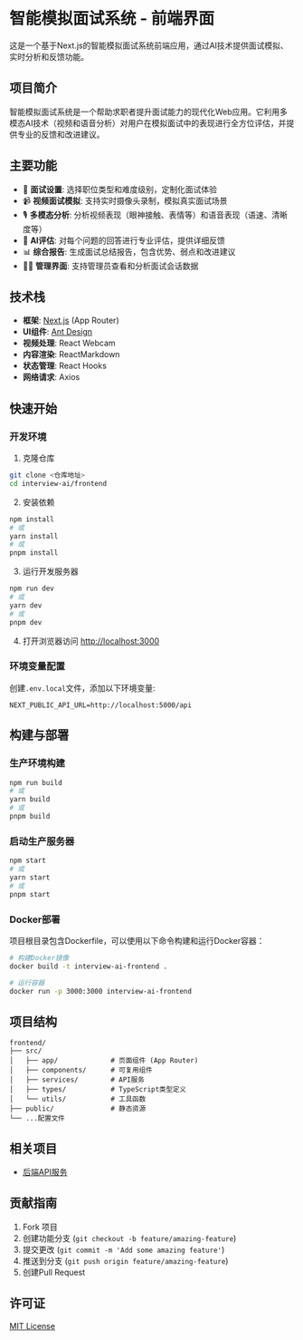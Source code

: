# 智能模拟面试系统 - 前端界面

这是一个基于Next.js的智能模拟面试系统前端应用，通过AI技术提供面试模拟、实时分析和反馈功能。

## 项目简介

智能模拟面试系统是一个帮助求职者提升面试能力的现代化Web应用。它利用多模态AI技术（视频和语音分析）对用户在模拟面试中的表现进行全方位评估，并提供专业的反馈和改进建议。

## 主要功能

- 📝 **面试设置**: 选择职位类型和难度级别，定制化面试体验
- 📹 **视频面试模拟**: 支持实时摄像头录制，模拟真实面试场景
- 🎙 **多模态分析**: 分析视频表现（眼神接触、表情等）和语音表现（语速、清晰度等）
- 🤖 **AI评估**: 对每个问题的回答进行专业评估，提供详细反馈
- 📊 **综合报告**: 生成面试总结报告，包含优势、弱点和改进建议
- 👨‍💼 **管理界面**: 支持管理员查看和分析面试会话数据

## 技术栈

- **框架**: [Next.js](https://nextjs.org/) (App Router)
- **UI组件**: [Ant Design](https://ant.design/)
- **视频处理**: React Webcam
- **内容渲染**: ReactMarkdown
- **状态管理**: React Hooks
- **网络请求**: Axios

## 快速开始

### 开发环境

1. 克隆仓库
```bash
git clone <仓库地址>
cd interview-ai/frontend
```

2. 安装依赖
```bash
npm install
# 或
yarn install
# 或
pnpm install
```

3. 运行开发服务器
```bash
npm run dev
# 或
yarn dev
# 或
pnpm dev
```

4. 打开浏览器访问 [http://localhost:3000](http://localhost:3000)

### 环境变量配置

创建`.env.local`文件，添加以下环境变量:

```
NEXT_PUBLIC_API_URL=http://localhost:5000/api
```

## 构建与部署

### 生产环境构建

```bash
npm run build
# 或
yarn build
# 或
pnpm build
```

### 启动生产服务器

```bash
npm start
# 或
yarn start
# 或
pnpm start
```

### Docker部署

项目根目录包含Dockerfile，可以使用以下命令构建和运行Docker容器：

```bash
# 构建Docker镜像
docker build -t interview-ai-frontend .

# 运行容器
docker run -p 3000:3000 interview-ai-frontend
```

## 项目结构

```
frontend/
├── src/
│   ├── app/             # 页面组件 (App Router)
│   ├── components/      # 可复用组件
│   ├── services/        # API服务
│   ├── types/           # TypeScript类型定义
│   └── utils/           # 工具函数
├── public/              # 静态资源
└── ...配置文件
```

## 相关项目

- [后端API服务](../backend/README.md)

## 贡献指南

1. Fork 项目
2. 创建功能分支 (`git checkout -b feature/amazing-feature`)
3. 提交更改 (`git commit -m 'Add some amazing feature'`)
4. 推送到分支 (`git push origin feature/amazing-feature`)
5. 创建Pull Request

## 许可证

[MIT License](LICENSE)
